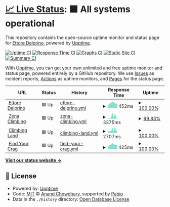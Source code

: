 # [📈 Live Status](https://edelprino.github.io/uptime): <!--live status--> **🟩 All systems operational**

This repository contains the open-source uptime monitor and status page for [Ettore Delprino](http://edelprino.com), powered by [Upptime](https://github.com/upptime/upptime).

[![Uptime CI](https://github.com/edelprino/uptime/workflows/Uptime%20CI/badge.svg)](https://github.com/edelprino/uptime/actions?query=workflow%3A%22Uptime+CI%22)
[![Response Time CI](https://github.com/edelprino/uptime/workflows/Response%20Time%20CI/badge.svg)](https://github.com/edelprino/uptime/actions?query=workflow%3A%22Response+Time+CI%22)
[![Graphs CI](https://github.com/edelprino/uptime/workflows/Graphs%20CI/badge.svg)](https://github.com/edelprino/uptime/actions?query=workflow%3A%22Graphs+CI%22)
[![Static Site CI](https://github.com/edelprino/uptime/workflows/Static%20Site%20CI/badge.svg)](https://github.com/edelprino/uptime/actions?query=workflow%3A%22Static+Site+CI%22)
[![Summary CI](https://github.com/edelprino/uptime/workflows/Summary%20CI/badge.svg)](https://github.com/edelprino/uptime/actions?query=workflow%3A%22Summary+CI%22)

With [Upptime](https://upptime.js.org), you can get your own unlimited and free uptime monitor and status page, powered entirely by a GitHub repository. We use [Issues](https://github.com/edelprino/uptime/issues) as incident reports, [Actions](https://github.com/edelprino/uptime/actions) as uptime monitors, and [Pages](https://edelprino.github.io/uptime) for the status page.

<!--start: status pages-->
<!-- This summary is generated by Upptime (https://github.com/upptime/upptime) -->
<!-- Do not edit this manually, your changes will be overwritten -->
<!-- prettier-ignore -->
| URL | Status | History | Response Time | Uptime |
| --- | ------ | ------- | ------------- | ------ |
| <img alt="" src="https://icons.duckduckgo.com/ip3/edelprino.com.ico" height="13"> [Ettore Delprino](https://edelprino.com) | 🟩 Up | [ettore-delprino.yml](https://github.com/edelprino/uptime/commits/HEAD/history/ettore-delprino.yml) | <details><summary><img alt="Response time graph" src="./graphs/ettore-delprino/response-time-week.png" height="20"> 452ms</summary><br><a href="https://uptime.edelprino.com/history/ettore-delprino"><img alt="Response time 435" src="https://img.shields.io/endpoint?url=https%3A%2F%2Fraw.githubusercontent.com%2Fedelprino%2Fuptime%2FHEAD%2Fapi%2Fettore-delprino%2Fresponse-time.json"></a><br><a href="https://uptime.edelprino.com/history/ettore-delprino"><img alt="24-hour response time 376" src="https://img.shields.io/endpoint?url=https%3A%2F%2Fraw.githubusercontent.com%2Fedelprino%2Fuptime%2FHEAD%2Fapi%2Fettore-delprino%2Fresponse-time-day.json"></a><br><a href="https://uptime.edelprino.com/history/ettore-delprino"><img alt="7-day response time 452" src="https://img.shields.io/endpoint?url=https%3A%2F%2Fraw.githubusercontent.com%2Fedelprino%2Fuptime%2FHEAD%2Fapi%2Fettore-delprino%2Fresponse-time-week.json"></a><br><a href="https://uptime.edelprino.com/history/ettore-delprino"><img alt="30-day response time 470" src="https://img.shields.io/endpoint?url=https%3A%2F%2Fraw.githubusercontent.com%2Fedelprino%2Fuptime%2FHEAD%2Fapi%2Fettore-delprino%2Fresponse-time-month.json"></a><br><a href="https://uptime.edelprino.com/history/ettore-delprino"><img alt="1-year response time 435" src="https://img.shields.io/endpoint?url=https%3A%2F%2Fraw.githubusercontent.com%2Fedelprino%2Fuptime%2FHEAD%2Fapi%2Fettore-delprino%2Fresponse-time-year.json"></a></details> | <details><summary><a href="https://uptime.edelprino.com/history/ettore-delprino">100.00%</a></summary><a href="https://uptime.edelprino.com/history/ettore-delprino"><img alt="All-time uptime 100.00%" src="https://img.shields.io/endpoint?url=https%3A%2F%2Fraw.githubusercontent.com%2Fedelprino%2Fuptime%2FHEAD%2Fapi%2Fettore-delprino%2Fuptime.json"></a><br><a href="https://uptime.edelprino.com/history/ettore-delprino"><img alt="24-hour uptime 100.00%" src="https://img.shields.io/endpoint?url=https%3A%2F%2Fraw.githubusercontent.com%2Fedelprino%2Fuptime%2FHEAD%2Fapi%2Fettore-delprino%2Fuptime-day.json"></a><br><a href="https://uptime.edelprino.com/history/ettore-delprino"><img alt="7-day uptime 100.00%" src="https://img.shields.io/endpoint?url=https%3A%2F%2Fraw.githubusercontent.com%2Fedelprino%2Fuptime%2FHEAD%2Fapi%2Fettore-delprino%2Fuptime-week.json"></a><br><a href="https://uptime.edelprino.com/history/ettore-delprino"><img alt="30-day uptime 100.00%" src="https://img.shields.io/endpoint?url=https%3A%2F%2Fraw.githubusercontent.com%2Fedelprino%2Fuptime%2FHEAD%2Fapi%2Fettore-delprino%2Fuptime-month.json"></a><br><a href="https://uptime.edelprino.com/history/ettore-delprino"><img alt="1-year uptime 100.00%" src="https://img.shields.io/endpoint?url=https%3A%2F%2Fraw.githubusercontent.com%2Fedelprino%2Fuptime%2FHEAD%2Fapi%2Fettore-delprino%2Fuptime-year.json"></a></details>
| <img alt="" src="https://icons.duckduckgo.com/ip3/www.zenaclimbing.com.ico" height="13"> [Zena Climbing](https://www.zenaclimbing.com) | 🟩 Up | [zena-climbing.yml](https://github.com/edelprino/uptime/commits/HEAD/history/zena-climbing.yml) | <details><summary><img alt="Response time graph" src="./graphs/zena-climbing/response-time-week.png" height="20"> 3375ms</summary><br><a href="https://uptime.edelprino.com/history/zena-climbing"><img alt="Response time 1359" src="https://img.shields.io/endpoint?url=https%3A%2F%2Fraw.githubusercontent.com%2Fedelprino%2Fuptime%2FHEAD%2Fapi%2Fzena-climbing%2Fresponse-time.json"></a><br><a href="https://uptime.edelprino.com/history/zena-climbing"><img alt="24-hour response time 766" src="https://img.shields.io/endpoint?url=https%3A%2F%2Fraw.githubusercontent.com%2Fedelprino%2Fuptime%2FHEAD%2Fapi%2Fzena-climbing%2Fresponse-time-day.json"></a><br><a href="https://uptime.edelprino.com/history/zena-climbing"><img alt="7-day response time 3375" src="https://img.shields.io/endpoint?url=https%3A%2F%2Fraw.githubusercontent.com%2Fedelprino%2Fuptime%2FHEAD%2Fapi%2Fzena-climbing%2Fresponse-time-week.json"></a><br><a href="https://uptime.edelprino.com/history/zena-climbing"><img alt="30-day response time 2027" src="https://img.shields.io/endpoint?url=https%3A%2F%2Fraw.githubusercontent.com%2Fedelprino%2Fuptime%2FHEAD%2Fapi%2Fzena-climbing%2Fresponse-time-month.json"></a><br><a href="https://uptime.edelprino.com/history/zena-climbing"><img alt="1-year response time 1359" src="https://img.shields.io/endpoint?url=https%3A%2F%2Fraw.githubusercontent.com%2Fedelprino%2Fuptime%2FHEAD%2Fapi%2Fzena-climbing%2Fresponse-time-year.json"></a></details> | <details><summary><a href="https://uptime.edelprino.com/history/zena-climbing">99.83%</a></summary><a href="https://uptime.edelprino.com/history/zena-climbing"><img alt="All-time uptime 98.28%" src="https://img.shields.io/endpoint?url=https%3A%2F%2Fraw.githubusercontent.com%2Fedelprino%2Fuptime%2FHEAD%2Fapi%2Fzena-climbing%2Fuptime.json"></a><br><a href="https://uptime.edelprino.com/history/zena-climbing"><img alt="24-hour uptime 98.82%" src="https://img.shields.io/endpoint?url=https%3A%2F%2Fraw.githubusercontent.com%2Fedelprino%2Fuptime%2FHEAD%2Fapi%2Fzena-climbing%2Fuptime-day.json"></a><br><a href="https://uptime.edelprino.com/history/zena-climbing"><img alt="7-day uptime 99.83%" src="https://img.shields.io/endpoint?url=https%3A%2F%2Fraw.githubusercontent.com%2Fedelprino%2Fuptime%2FHEAD%2Fapi%2Fzena-climbing%2Fuptime-week.json"></a><br><a href="https://uptime.edelprino.com/history/zena-climbing"><img alt="30-day uptime 98.85%" src="https://img.shields.io/endpoint?url=https%3A%2F%2Fraw.githubusercontent.com%2Fedelprino%2Fuptime%2FHEAD%2Fapi%2Fzena-climbing%2Fuptime-month.json"></a><br><a href="https://uptime.edelprino.com/history/zena-climbing"><img alt="1-year uptime 98.28%" src="https://img.shields.io/endpoint?url=https%3A%2F%2Fraw.githubusercontent.com%2Fedelprino%2Fuptime%2FHEAD%2Fapi%2Fzena-climbing%2Fuptime-year.json"></a></details>
| <img alt="" src="https://icons.duckduckgo.com/ip3/www.climbing.land.ico" height="13"> [Climbing Land](https://www.climbing.land) | 🟩 Up | [climbing-land.yml](https://github.com/edelprino/uptime/commits/HEAD/history/climbing-land.yml) | <details><summary><img alt="Response time graph" src="./graphs/climbing-land/response-time-week.png" height="20"> 2707ms</summary><br><a href="https://uptime.edelprino.com/history/climbing-land"><img alt="Response time 1546" src="https://img.shields.io/endpoint?url=https%3A%2F%2Fraw.githubusercontent.com%2Fedelprino%2Fuptime%2FHEAD%2Fapi%2Fclimbing-land%2Fresponse-time.json"></a><br><a href="https://uptime.edelprino.com/history/climbing-land"><img alt="24-hour response time 4301" src="https://img.shields.io/endpoint?url=https%3A%2F%2Fraw.githubusercontent.com%2Fedelprino%2Fuptime%2FHEAD%2Fapi%2Fclimbing-land%2Fresponse-time-day.json"></a><br><a href="https://uptime.edelprino.com/history/climbing-land"><img alt="7-day response time 2707" src="https://img.shields.io/endpoint?url=https%3A%2F%2Fraw.githubusercontent.com%2Fedelprino%2Fuptime%2FHEAD%2Fapi%2Fclimbing-land%2Fresponse-time-week.json"></a><br><a href="https://uptime.edelprino.com/history/climbing-land"><img alt="30-day response time 1862" src="https://img.shields.io/endpoint?url=https%3A%2F%2Fraw.githubusercontent.com%2Fedelprino%2Fuptime%2FHEAD%2Fapi%2Fclimbing-land%2Fresponse-time-month.json"></a><br><a href="https://uptime.edelprino.com/history/climbing-land"><img alt="1-year response time 1546" src="https://img.shields.io/endpoint?url=https%3A%2F%2Fraw.githubusercontent.com%2Fedelprino%2Fuptime%2FHEAD%2Fapi%2Fclimbing-land%2Fresponse-time-year.json"></a></details> | <details><summary><a href="https://uptime.edelprino.com/history/climbing-land">100.00%</a></summary><a href="https://uptime.edelprino.com/history/climbing-land"><img alt="All-time uptime 98.33%" src="https://img.shields.io/endpoint?url=https%3A%2F%2Fraw.githubusercontent.com%2Fedelprino%2Fuptime%2FHEAD%2Fapi%2Fclimbing-land%2Fuptime.json"></a><br><a href="https://uptime.edelprino.com/history/climbing-land"><img alt="24-hour uptime 100.00%" src="https://img.shields.io/endpoint?url=https%3A%2F%2Fraw.githubusercontent.com%2Fedelprino%2Fuptime%2FHEAD%2Fapi%2Fclimbing-land%2Fuptime-day.json"></a><br><a href="https://uptime.edelprino.com/history/climbing-land"><img alt="7-day uptime 100.00%" src="https://img.shields.io/endpoint?url=https%3A%2F%2Fraw.githubusercontent.com%2Fedelprino%2Fuptime%2FHEAD%2Fapi%2Fclimbing-land%2Fuptime-week.json"></a><br><a href="https://uptime.edelprino.com/history/climbing-land"><img alt="30-day uptime 98.94%" src="https://img.shields.io/endpoint?url=https%3A%2F%2Fraw.githubusercontent.com%2Fedelprino%2Fuptime%2FHEAD%2Fapi%2Fclimbing-land%2Fuptime-month.json"></a><br><a href="https://uptime.edelprino.com/history/climbing-land"><img alt="1-year uptime 98.33%" src="https://img.shields.io/endpoint?url=https%3A%2F%2Fraw.githubusercontent.com%2Fedelprino%2Fuptime%2FHEAD%2Fapi%2Fclimbing-land%2Fuptime-year.json"></a></details>
| <img alt="" src="https://icons.duckduckgo.com/ip3/findyourcrag.com.ico" height="13"> [Find Your Crag](https://findyourcrag.com) | 🟩 Up | [find-your-crag.yml](https://github.com/edelprino/uptime/commits/HEAD/history/find-your-crag.yml) | <details><summary><img alt="Response time graph" src="./graphs/find-your-crag/response-time-week.png" height="20"> 425ms</summary><br><a href="https://uptime.edelprino.com/history/find-your-crag"><img alt="Response time 428" src="https://img.shields.io/endpoint?url=https%3A%2F%2Fraw.githubusercontent.com%2Fedelprino%2Fuptime%2FHEAD%2Fapi%2Ffind-your-crag%2Fresponse-time.json"></a><br><a href="https://uptime.edelprino.com/history/find-your-crag"><img alt="24-hour response time 394" src="https://img.shields.io/endpoint?url=https%3A%2F%2Fraw.githubusercontent.com%2Fedelprino%2Fuptime%2FHEAD%2Fapi%2Ffind-your-crag%2Fresponse-time-day.json"></a><br><a href="https://uptime.edelprino.com/history/find-your-crag"><img alt="7-day response time 425" src="https://img.shields.io/endpoint?url=https%3A%2F%2Fraw.githubusercontent.com%2Fedelprino%2Fuptime%2FHEAD%2Fapi%2Ffind-your-crag%2Fresponse-time-week.json"></a><br><a href="https://uptime.edelprino.com/history/find-your-crag"><img alt="30-day response time 432" src="https://img.shields.io/endpoint?url=https%3A%2F%2Fraw.githubusercontent.com%2Fedelprino%2Fuptime%2FHEAD%2Fapi%2Ffind-your-crag%2Fresponse-time-month.json"></a><br><a href="https://uptime.edelprino.com/history/find-your-crag"><img alt="1-year response time 428" src="https://img.shields.io/endpoint?url=https%3A%2F%2Fraw.githubusercontent.com%2Fedelprino%2Fuptime%2FHEAD%2Fapi%2Ffind-your-crag%2Fresponse-time-year.json"></a></details> | <details><summary><a href="https://uptime.edelprino.com/history/find-your-crag">100.00%</a></summary><a href="https://uptime.edelprino.com/history/find-your-crag"><img alt="All-time uptime 100.00%" src="https://img.shields.io/endpoint?url=https%3A%2F%2Fraw.githubusercontent.com%2Fedelprino%2Fuptime%2FHEAD%2Fapi%2Ffind-your-crag%2Fuptime.json"></a><br><a href="https://uptime.edelprino.com/history/find-your-crag"><img alt="24-hour uptime 100.00%" src="https://img.shields.io/endpoint?url=https%3A%2F%2Fraw.githubusercontent.com%2Fedelprino%2Fuptime%2FHEAD%2Fapi%2Ffind-your-crag%2Fuptime-day.json"></a><br><a href="https://uptime.edelprino.com/history/find-your-crag"><img alt="7-day uptime 100.00%" src="https://img.shields.io/endpoint?url=https%3A%2F%2Fraw.githubusercontent.com%2Fedelprino%2Fuptime%2FHEAD%2Fapi%2Ffind-your-crag%2Fuptime-week.json"></a><br><a href="https://uptime.edelprino.com/history/find-your-crag"><img alt="30-day uptime 100.00%" src="https://img.shields.io/endpoint?url=https%3A%2F%2Fraw.githubusercontent.com%2Fedelprino%2Fuptime%2FHEAD%2Fapi%2Ffind-your-crag%2Fuptime-month.json"></a><br><a href="https://uptime.edelprino.com/history/find-your-crag"><img alt="1-year uptime 100.00%" src="https://img.shields.io/endpoint?url=https%3A%2F%2Fraw.githubusercontent.com%2Fedelprino%2Fuptime%2FHEAD%2Fapi%2Ffind-your-crag%2Fuptime-year.json"></a></details>

<!--end: status pages-->

[**Visit our status website →**](https://edelprino.github.io/uptime)

## 📄 License

- Powered by: [Upptime](https://github.com/upptime/upptime)
- Code: [MIT](./LICENSE) © [Anand Chowdhary](https://anandchowdhary.com), supported by [Pabio](https://pabio.com)
- Data in the `./history` directory: [Open Database License](https://opendatacommons.org/licenses/odbl/1-0/)
